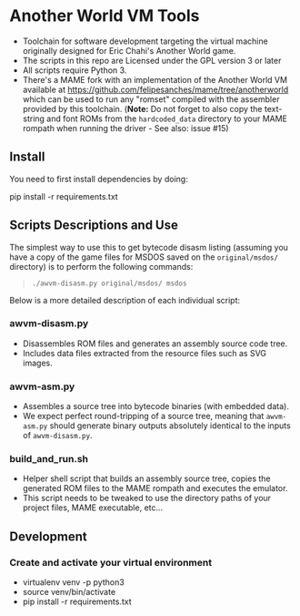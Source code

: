 # Another World VM Tools

- Toolchain for software development targeting the virtual machine originally designed for Eric Chahi's Another World game.
- The scripts in this repo are Licensed under the GPL version 3 or later
- All scripts require Python 3.
- There's a MAME fork with an implementation of the Another World VM available at https://github.com/felipesanches/mame/tree/anotherworld which can be used to run any "romset" compiled with the assembler provided by this toolchain. (**Note:** Do not forget to also copy the text-string and font ROMs from the `hardcoded_data` directory to your MAME rompath when running the driver - See also: issue #15)

## Install

You need to first install dependencies by doing:

pip install -r requirements.txt

## Scripts Descriptions and Use

The simplest way to use this to get bytecode disasm listing (assuming you have a copy of the game files for MSDOS saved on the `original/msdos/` directory) is to perform the following commands:

 > `./awvm-disasm.py original/msdos/ msdos`

Below is a more detailed description of each individual script:

### awvm-disasm.py
- Disassembles ROM files and generates an assembly source code tree.
- Includes data files extracted from the resource files such as SVG images.

### awvm-asm.py
- Assembles a source tree into bytecode binaries (with embedded data).
- We expect perfect round-tripping of a source tree, meaning that `awvm-asm.py` should generate binary outputs absolutely identical to the inputs of `awvm-disasm.py`.

### build_and_run.sh
- Helper shell script that builds an assembly source tree, copies the generated ROM files to the MAME rompath and executes the emulator.
- This script needs to be tweaked to use the directory paths of your project files, MAME executable, etc...

## Development

### Create and activate your virtual environment
- virtualenv venv -p python3
- source venv/bin/activate
- pip install -r requirements.txt
